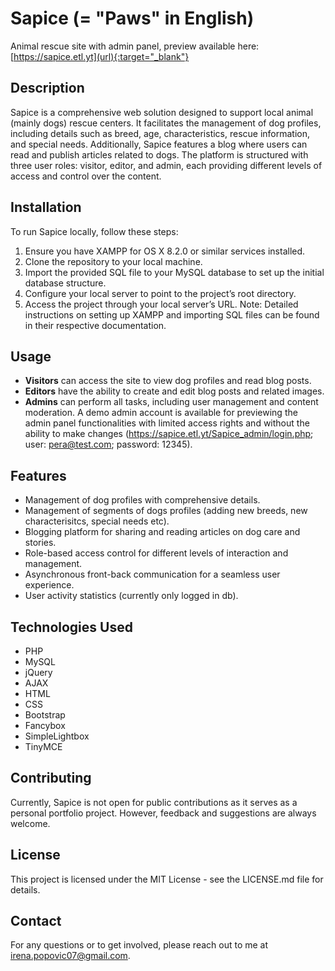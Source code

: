 # Sapice (= "Paws" in English)
Animal rescue site with admin panel, preview available here: [https://sapice.etl.yt](url){:target="_blank"} 

## Description
Sapice is a comprehensive web solution designed to support local animal (mainly dogs) rescue centers. It facilitates the management of dog profiles, including details such as breed, age, characteristics, rescue information, and special needs. Additionally, Sapice features a blog where users can read and publish articles related to dogs. The platform is structured with three user roles: visitor, editor, and admin, each providing different levels of access and control over the content.

## Installation
To run Sapice locally, follow these steps:
1. Ensure you have XAMPP for OS X 8.2.0 or similar services installed.
2. Clone the repository to your local machine.
3. Import the provided SQL file to your MySQL database to set up the initial database structure.
4. Configure your local server to point to the project’s root directory.
5. Access the project through your local server’s URL.
Note: Detailed instructions on setting up XAMPP and importing SQL files can be found in their respective documentation.

## Usage
- **Visitors** can access the site to view dog profiles and read blog posts.
- **Editors** have the ability to create and edit blog posts and related images.
- **Admins** can perform all tasks, including user management and content moderation.
A demo admin account is available for previewing the admin panel functionalities with limited access rights and without the ability to make changes (https://sapice.etl.yt/Sapice_admin/login.php; user: pera@test.com; password: 12345).

## Features
- Management of dog profiles with comprehensive details.
- Management of segments of dogs profiles (adding new breeds, new characterisitcs, special needs etc).
- Blogging platform for sharing and reading articles on dog care and stories.
- Role-based access control for different levels of interaction and management.
- Asynchronous front-back communication for a seamless user experience.
- User activity statistics (currently only logged in db).
  
## Technologies Used
- PHP
- MySQL
- jQuery
- AJAX
- HTML
- CSS
- Bootstrap
- Fancybox
- SimpleLightbox
- TinyMCE
  
## Contributing
Currently, Sapice is not open for public contributions as it serves as a personal portfolio project. However, feedback and suggestions are always welcome.

## License
This project is licensed under the MIT License - see the LICENSE.md file for details.

## Contact
For any questions or to get involved, please reach out to me at irena.popovic07@gmail.com.
